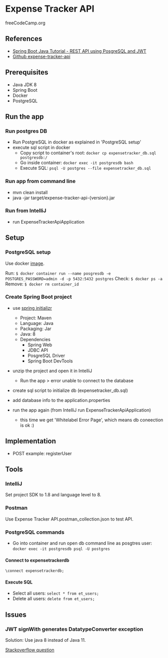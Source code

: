 # Expense Tracker API

freeCodeCamp.org

## References

* [Spring Boot Java Tutorial - REST API using PosgreSQL and JWT](https://www.freecodecamp.org/news/use-spring-boot-and-java-to-create-a-rest-api-tutorial/)
* [Github expense-tracker-api](https://github.com/pairlearning/expense-tracker-api)

## Prerequisites

* Java JDK 8
* Spring Boot
* Docker
* PostgreSQL

## Run the app

### Run postgres DB

* Run PostgreSQL in docker as explained in 'PostgreSQL setup'
* execute sql script in docker
  * Copy script to container's root: `docker cp expensetracker_db.sql postgresdb:/`
  * Go inside container: `docker exec -it postgresdb bash`
  * Execute SQL: `psql -U postgres --file expensetracker_db.sql`

### Run app from command line

* mvn clean install
* java -jar target/expense-tracker-api-{version}.jar

### Run from IntelliJ

* run ExpenseTrackerApiApplication

## Setup

### PostgreSQL setup

Use docker [image](https://hub.docker.com/_/postgres).

Run: `$ docker container run --name posgresdb -e POSTGRES_PASSWORD=admin -d -p 5432:5432 postgres`
Check: `$ docker ps -a`
Remove: `$ docker rm container_id`

### Create Spring Boot project

* use [spring initializr](https://start.spring.io/)
  * Project: Maven
  * Language: Java
  * Packaging: Jar
  * Java: 8
  * Dependencies
    * Spring Web
    * JDBC API
    * PosgreSQL Driver
    * Spring Boot DevTools

* unzip the project and open it in IntelliJ
  * Run the app > error unable to connect to the database

* create sql script to initialize db (expensetracker_db.sql)

* add database info to the application.properties

* run the app again (from IntelliJ run ExpenseTrackerApiApplication)
  * this time we get 'Whitelabel Error Page', which means db coneection is ok :)
  
## Implementation

* POST example: registerUser

## Tools

### IntelliJ

Set project SDK to 1.8 and language level to 8.

### Postman

Use Expense Tracker API.postman_collection.json to test API.

### PostgreSQL commands

* Go into container and run open db command line as posgtres user: `docker exec -it postgresdb psql -U postgres`

#### Connect to expensetrackerdb

`\connect expensetrackerdb;`

#### Execute SQL

* Select all users: `select * from et_users;`
* Delete all users: `delete from et_users;`

## Issues

### JWT signWith generates DatatypeConverter exception

Solution: Use java 8 instead of Java 11.

[Stackoverflow question](https://stackoverflow.com/questions/62660131/jwt-token-datatypeconverter-parsebase64binary-nullpointerexception-on-signwith)
